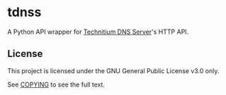 # tdnss

A Python API wrapper for [Technitium DNS Server](https://github.com/TechnitiumSoftware/DnsServer)'s HTTP API.

## License

This project is licensed under the GNU General Public License v3.0 only.

See [COPYING](./COPYING) to see the full text.
